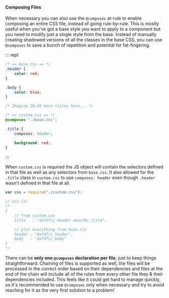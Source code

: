 #### Composing Files

When necessary you can also use the `@composes` at-rule to enable composing an entire CSS file, instead of going rule-by-rule. This is mostly useful when you've got a base style you want to apply to a component but you need to modify just a single style from the base. Instead of manually creating shadowed versions of all the classes in the base CSS, you can use `@composes` to save a bunch of repetition and potential for fat-fingering.

::: repl
```css
/* == base.css == */
.header {
    color: red;
}

.body {
    color: blue;
}

/* Imagine 20-30 more styles here... */

/* == custom.css == */
@composes "./base.css";

.title {
    composes: header;

    background: red;
}
```
:::

When `custom.css` is required the JS object will contain the selectors defined in that file as well as any selectors from `base.css`. It also allowed for the `.title` class in `custom.css` to use `composes: header` even though `.header` wasn't defined in that file at all.

```js
var css = require("./custom.css");

// css is:
/*
{
    // from custom.css
    title   : "dafdfcc_header aeacf0c_title",

    // plus everything from base.css
    header : "dafdfcc_header",
    body   : "dafdfcc_body"
}
*/
```

There can be **only one `@composes` declaration per file**, just to keep things straightforward. Chaining of files is supported as well, the files will be processed in the correct order based on their dependencies and files at the end of the chain will include all of the rules from every other file they & their dependencies included. This feels like it could get hard to manage quickly, so it's recommended to use `@composes` only when necessary and try to avoid reaching for it as the very first solution to a problem!
